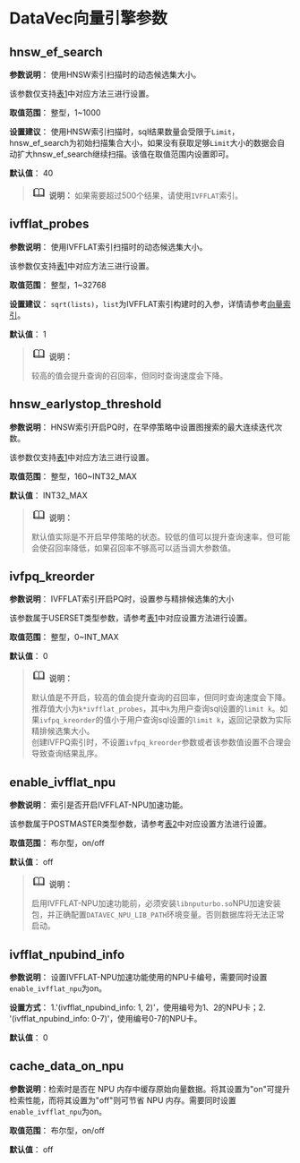 # DataVec向量引擎参数

## hnsw_ef_search<a name="section14941640131"></a>

**参数说明**： 使用HNSW索引扫描时的动态候选集大小。

该参数仅支持[表1](../DatabaseAdministrationGuide/重设参数.md#zh-cn_topic_0283137176_zh-cn_topic_0237121562_zh-cn_topic_0059777490_t91a6f212010f4503b24d7943aed6d846)中对应方法三进行设置。

**取值范围**： 整型，1\~1000

**设置建议**： 使用HNSW索引扫描时，sql结果数量会受限于`Limit`，hnsw_ef_search为初始扫描集合大小，如果没有获取足够`Limit`大小的数据会自动扩大hnsw_ef_search继续扫描。该值在取值范围内设置即可。

**默认值**： 40

>![](public_sys-resources/icon-note.png) **说明：**
> 如果需要超过500个结果，请使用`IVFFLAT`索引。

## ivfflat_probes<a name="section14941640131"></a>

**参数说明**： 使用IVFFLAT索引扫描时的动态候选集大小。

该参数仅支持[表1](../DatabaseAdministrationGuide/重设参数.md#zh-cn_topic_0283137176_zh-cn_topic_0237121562_zh-cn_topic_0059777490_t91a6f212010f4503b24d7943aed6d846)中对应方法三进行设置。

**取值范围**： 整型，1\~32768

**设置建议**： `sqrt(lists)`，`list`为IVFFLAT索引构建时的入参，详情请参考[向量索引](../SQLReference/向量索引.md)。

**默认值**： 1

>![](public_sys-resources/icon-note.png) **说明：**
>
> 较高的值会提升查询的召回率，但同时查询速度会下降。

## hnsw_earlystop_threshold<a name="section14941640131"></a>

**参数说明**： HNSW索引开启PQ时，在早停策略中设置图搜索的最大连续迭代次数。

该参数仅支持[表1](../DatabaseAdministrationGuide/重设参数.md#zh-cn_topic_0283137176_zh-cn_topic_0237121562_zh-cn_topic_0059777490_t91a6f212010f4503b24d7943aed6d846)中对应方法三进行设置。

**取值范围**： 整型，160~INT32_MAX

**默认值**： INT32_MAX

>![](public_sys-resources/icon-note.png) **说明：**
>
>默认值实际是不开启早停策略的状态。较低的值可以提升查询速率，但可能会使召回率降低，如果召回率不够高可以适当调大参数值。

## ivfpq_kreorder<a name="section14941640131"></a>

**参数说明**： IVFFLAT索引开启PQ时，设置参与精排候选集的大小

该参数属于USERSET类型参数，请参考[表1](../DatabaseAdministrationGuide/重设参数.md#zh-cn_topic_0283137176_zh-cn_topic_0237121562_zh-cn_topic_0059777490_t91a6f212010f4503b24d7943aed6d846)中对应设置方法进行设置。

**取值范围**： 整型，0~INT_MAX

**默认值**： 0

>![](public_sys-resources/icon-note.png) **说明：**
>
>默认值是不开启，较高的值会提升查询的召回率，但同时查询速度会下降。<br>
>推荐值大小为`k*ivfflat_probes`，其中`k`为用户查询sql设置的`limit k`。如果`ivfpq_kreorder`的值小于用户查询sql设置的`limit k`，返回记录数为实际精排候选集大小。<br>
>创建IVFPQ索引时，不设置`ivfpq_kreorder`参数或者该参数值设置不合理会导致查询结果乱序。

## enable_ivfflat_npu<a name="section14941640131"></a>

**参数说明**： 索引是否开启IVFFLAT-NPU加速功能。

该参数属于POSTMASTER类型参数，请参考[表2](../DatabaseAdministrationGuide/重设参数.md#zh-cn_topic_0283137176_zh-cn_topic_0237121562_zh-cn_topic_0059777490_t91a6f212010f4503b24d7943aed6d846)中对应设置方法进行设置。

**取值范围**： 布尔型，on/off

**默认值**： off

>![](public_sys-resources/icon-note.png) **说明：**
>
> 启用IVFFLAT-NPU加速功能前，必须安装`libnputurbo.so`NPU加速安装包，并正确配置`DATAVEC_NPU_LIB_PATH`环境变量。否则数据库将无法正常启动。

## ivfflat_npubind_info<a name="section14941640131"></a>

**参数说明**： 设置IVFFLAT-NPU加速功能使用的NPU卡编号，需要同时设置`enable_ivfflat_npu`为on。

**设置方式**： 1.'(ivfflat_npubind_info: 1, 2)'，使用编号为1、2的NPU卡；2. '(ivfflat_npubind_info: 0-7)'，使用编号0-7的NPU卡。

**默认值**： 0

## cache_data_on_npu<a name="section14941640131"></a>

**参数说明**：检索时是否在 NPU 内存中缓存原始向量数据。将其设置为"on"可提升检索性能，而将其设置为"off"则可节省 NPU 内存。需要同时设置`enable_ivfflat_npu`为on。

**取值范围**： 布尔型，on/off

**默认值**： off
